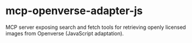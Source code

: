# mcp-openverse-adapter-js
MCP server exposing search and fetch tools for retrieving openly licensed images from Openverse (JavaScript adaptation).
